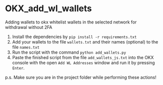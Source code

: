 # OKX_add_wl_wallets
Adding wallets to okx whitelist wallets in the selected network for withdrawal without 2FA
1. Install the dependencies by ```pip install -r requirements.txt```
2. Add your wallets to the file ```wallets.txt``` and their names (optional) to the file ```names.txt```
3. Run the script with the command ```python add_wallets.py```
4. Paste the finished script from the file ```add_wallets_js.txt``` into the OKX console with the open ```Add WL Addresses``` window and run it by pressing ```Enter```.

p.s. Make sure you are in the project folder while performing these actions!

